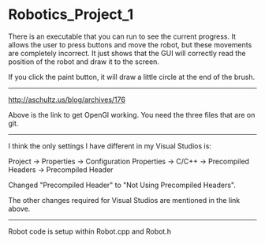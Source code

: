 ﻿# Robotics_Project_1




There is an executable that you can run to see the current progress. It allows the user to press buttons and move the robot, but these movements are completely incorrect. It just shows that the GUI will correctly read the position of the robot and draw it to the screen.

If you click the paint button, it will draw a little circle at the end of the brush.

-----------------

http://aschultz.us/blog/archives/176

Above is the link to get OpenGl working. You need the three files that are on git.


-----------------

I think the only settings I have different in my Visual Studios is:

Project -> Properties -> Configuration Properties -> C/C++ -> Precompiled Headers -> Precompiled Header

Changed "Precompiled Header" to "Not Using Precompiled Headers".

The other changes required for Visual Studios are mentioned in the link above.

-----------------

Robot code is setup within Robot.cpp and Robot.h
